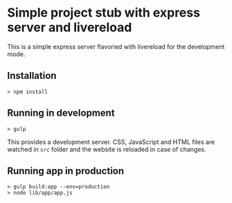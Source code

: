 # Simple project stub with express server and livereload

This is a simple express server flavoried with livereload for the development mode.

## Installation

```
> npm install
```
## Running in development
```
> gulp
```
This provides a development server.
CSS, JavaScript and HTML files are watched in `src` folder and the website is reloaded in case of changes.

## Running app in production
```
> gulp build:app --env=production
> node lib/app/app.js
```